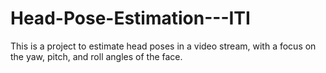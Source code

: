 # Head-Pose-Estimation---ITI
This is a project to estimate head poses in a video stream, with a focus on the yaw, pitch, and roll angles of the face.
